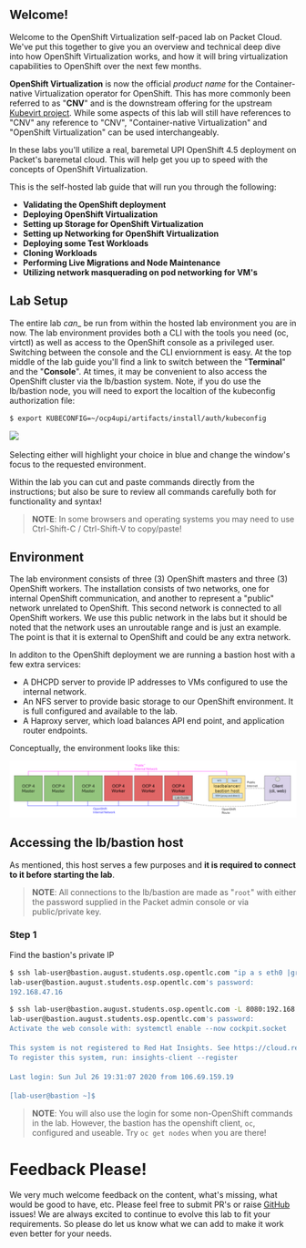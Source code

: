 ## Welcome!

Welcome to the OpenShift Virtualization self-paced lab on Packet Cloud. We've put this together to give you an overview and technical deep dive into how OpenShift Virtualization works, and how it will bring virtualization capabilities to OpenShift over the next few months.

**OpenShift Virtualization** is now the official *product name* for the Container-native Virtualization operator for OpenShift. This has more commonly been referred to as "**CNV**" and is the downstream offering for the upstream [Kubevirt project](https://kubevirt.io/). While some aspects of this lab will still have references to "CNV" any reference to "CNV", "Container-native Virtualization" and "OpenShift Virtualization" can be used interchangeably.

In these labs you'll utilize a real, baremetal UPI OpenShift 4.5 deployment on Packet's baremetal cloud. This will help get you up to speed with the concepts of OpenShift Virtualization.

This is the self-hosted lab guide that will run you through the following:

* **Validating the OpenShift deployment**
* **Deploying OpenShift Virtualization**
* **Setting up Storage for OpenShift Virtualization**
* **Setting up Networking for OpenShift Virtualization**
* **Deploying some Test Workloads**
* **Cloning Workloads**
* **Performing Live Migrations and Node Maintenance**
* **Utilizing network masquerading on pod networking for VM's**

## Lab Setup

The entire lab _can__ be run from within the hosted lab environment you are in now. The lab environment provides both a CLI with the tools you need (oc, virtctl) as well as access to the OpenShift console as a privileged user. Switching between the console and the CLI enviornment is easy. At the top middle of the lab guide you'll find a link to switch between the "**Terminal**" and the "**Console**". At times, it may be convenient to also access the OpenShift cluster via the lb/bastion system. Note, if you do use the lb/bastion node, you will need to export the localtion of the kubeconfig authorization file:

~~~bash
$ export KUBECONFIG=~/ocp4upi/artifacts/install/auth/kubeconfig
~~~

<img src="img/console-button.png"/>

Selecting either will highlight your choice in blue and change the window's focus to the requested environment. 

Within the lab you can cut and paste commands directly from the instructions; but also be sure to review all commands carefully both for functionality and syntax!

> **NOTE**: In some browsers and operating systems you may need to use Ctrl-Shift-C / Ctrl-Shift-V to copy/paste!

## Environment

The lab environment consists of three (3) OpenShift masters and three (3) OpenShift workers. 
The installation consists of two networks, one for internal OpenShift communication, and another to represent a "public" network unrelated to OpenShift. This second network is connected to all OpenShift workers. We use this public network in the labs but it should be noted that the network uses an unroutable range and is just an example. The point is that it is external to OpenShift and could be any extra network.

In additon to the OpenShift deployment we are running a bastion host with a few extra services:

* A DHCPD server to provide IP addresses to VMs configured to use the internal network.
* An NFS server to provide basic storage to our OpenShift environment. It is full configured and available to the lab.
* A Haproxy server, which load balances API end point, and application router endpoints.

Conceptually, the environment looks like this:

<center>
    <img src="img/labarch.png"/>
</center>

## Accessing the lb/bastion host

As mentioned, this host serves a few purposes and **it is required to connect to it before starting the lab**.
 

> **NOTE**: All connections to the lb/bastion are made as "`root`" with either the password supplied in the Packet admin console or via public/private key.

### Step 1 
Find the bastion's private IP

~~~bash
$ ssh lab-user@bastion.august.students.osp.opentlc.com "ip a s eth0 |grep -Po 'inet \K[\d.]+'"
lab-user@bastion.august.students.osp.opentlc.com's password:
192.168.47.16
~~~

~~~bash
$ ssh lab-user@bastion.august.students.osp.opentlc.com -L 8080:192.168.47.16:3128
lab-user@bastion.august.students.osp.opentlc.com's password:
Activate the web console with: systemctl enable --now cockpit.socket

This system is not registered to Red Hat Insights. See https://cloud.redhat.com/
To register this system, run: insights-client --register

Last login: Sun Jul 26 19:31:07 2020 from 106.69.159.19

[lab-user@bastion ~]$
~~~

> **NOTE**: You will also use the login for some non-OpenShift commands in the lab. However, the bastion has the openshift client, `oc`, configured and useable. Try `oc get nodes` when you are there!

# Feedback Please!

We very much welcome feedback on the content, what's missing, what would be good to have, etc. Please feel free to submit PR's or raise [GitHub](https://github.com/RHFieldProductManagement/openshift-virt-labs/tree/rhpds) issues! We are always excited to continue to evolve this lab to fit your requirements. So please do let us know what we can add to make it work even better for your needs.